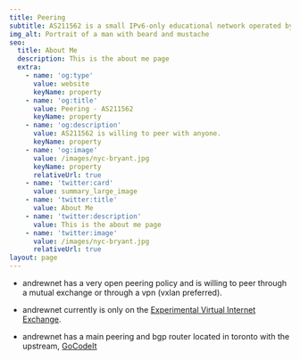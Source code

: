 ```yaml
---
title: Peering
subtitle: AS211562 is a small IPv6-only educational network operated by Andrew Asciutto.
img_alt: Portrait of a man with beard and mustache
seo:
  title: About Me
  description: This is the about me page
  extra:
    - name: 'og:type'
      value: website
      keyName: property
    - name: 'og:title'
      value: Peering - AS211562
      keyName: property
    - name: 'og:description'
      value: AS211562 is willing to peer with anyone.
      keyName: property
    - name: 'og:image'
      value: /images/nyc-bryant.jpg
      keyName: property
      relativeUrl: true
    - name: 'twitter:card'
      value: summary_large_image
    - name: 'twitter:title'
      value: About Me
    - name: 'twitter:description'
      value: This is the about me page
    - name: 'twitter:image'
      value: /images/nyc-bryant.jpg
      relativeUrl: true
layout: page
---
```

*   andrewnet has a very open peering policy and is willing to peer through a mutual exchange or through a vpn (vxlan preferred).

<!---->

*   andrewnet currently is only on the [Experimental Virtual Internet Exchange](https://evix.org/).



*   andrewnet has a main peering and bgp router located in toronto with the upstream, [GoCodeIt](https://bgp.he.net/AS62513)

